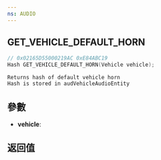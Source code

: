 ```yaml
---
ns: AUDIO
---
```

## GET_VEHICLE_DEFAULT_HORN

```c
// 0x02165D55000219AC 0xE84ABC19
Hash GET_VEHICLE_DEFAULT_HORN(Vehicle vehicle);
```

```
Returns hash of default vehicle horn  
Hash is stored in audVehicleAudioEntity  
```

## 參數
* **vehicle**: 

## 返回值
